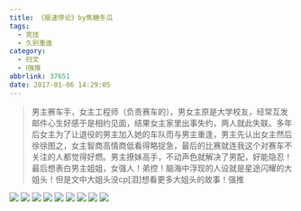 ```yaml
---
title: 《极速悖论》by焦糖冬瓜
tags:
  - 竞技
  - 久别重逢
category:
  - 扫文
  - Ⅰ强推
abbrlink: 37651
date: 2017-01-06 14:29:05
---
```

<meta name="referrer" content="no-referrer" />

> 男主赛车手，女主工程师（负责赛车的），男女主原是大学校友，经常互发邮件心生好感于是相约见面，结果女主家里出事失约，两人就此失联。多年后女主为了让退役的男主加入她的车队而与男主重逢，男主先认出女主然后徐徐图之，女主智商高情商低看得略捉急，最后的比赛就连我这个对赛车不关注的人都觉得好燃。男主撩妹高手，不动声色就解决了男配，好能隐忍！最后想表白男主姐姐，女强人！弟控！脑海中浮现的人设就是星途闪耀的大姐头！但是文中大姐头没cp[泪]想看更多大姐头的故事！强推
<!-- more -->

![](https://ww3.sinaimg.cn/mw690/0069kFhhgw1fbgp3tr658j30qo1bfwpd.jpg)
![](https://ww2.sinaimg.cn/mw690/0069kFhhgw1fbgp3uwcjej30qo1bf13s.jpg)
![](https://ww1.sinaimg.cn/mw690/0069kFhhgw1fbgp3w4nmkj30qo1bfn6d.jpg)
![](https://ww2.sinaimg.cn/mw690/0069kFhhgw1fbgp3sh3joj30qo1bfthy.jpg)
![](https://ww2.sinaimg.cn/mw690/0069kFhhgw1fbgp3xg2ofj30qo1bf48b.jpg)
![](https://ww2.sinaimg.cn/mw690/0069kFhhgw1fbgp3yr0ktj30qo1bfk0y.jpg)
![](https://ww3.sinaimg.cn/mw690/0069kFhhgw1fbgp3zykyrj30qo1bf7ds.jpg)
![](https://ww3.sinaimg.cn/mw690/0069kFhhgw1fbgp41brj0j30qo1bfqc4.jpg)
![](https://ww2.sinaimg.cn/mw690/0069kFhhgw1fbgp42aoz1j30qo1bfqdp.jpg)